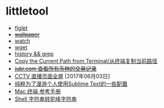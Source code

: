 # littletool

- [figlet](./figlet.md)
- <del>[wallpaper](./wallpaper.md)</del>
- [watch](./watch.md)
- [wget](./wget.md)
- [history && grep](./history-grep.md)
- [Copy the Current Path from Terminal/从终端复制当前路径](./copy-the-current-path-from-terminal.md)
- <del>[jubi.com 查看所有币种的交易记录](./jubicom.md)</del>
- [CCTV 直播页面全屏](./tv.cntv.cn.md) [2017年06月03日]
- [纯粹为了漫游个人使用Sublime Text的一些配置](./Preferences.sublime-settings)
- [Mac 终端 参考手册](./Mac-Terminal-Cheat-Sheet.md)
- [Shell 字符串转驼峰字符串](./toCamelCaseName.sh)
